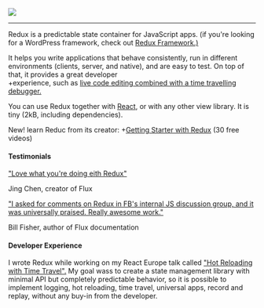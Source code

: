 <!DOCTYPE html>
<html>
<img src="http://i.imgur.com/5feVqze.png">
<hr>

<p>Redux is a predictable state container for JavaScript apps. (if you're looking for a WordPress framework, check out <a href="#">Redux Framework.)</a></p>

<p>It helps you write applications that behave consistently, run in different environments (clients, server, and native), and are easy to test. On top of that, it provides a great developer <br />
+experience, such as <a href="#">live code editing combined with a time travelling debugger.</a></p>

<p>You can use Redux together with <a href="#">React</a>, or with any other view library.
It is tiny (2kB, including dependencies).</p>

<p>New! learn Reduc from its creator:
+<a href='#'>Getting Starter with Redux</a> (30 free videos)</p>

<h4>Testimonials</h4>
<a href='#'>"Love what you're doing eith Redux"</a>
<p>Jing Chen, creator of Flux</p>

<a href="#">"I asked for comments on Redux in FB's internal JS discussion group, and it was universally praised. Really awesome work."</a>
<p>Bill Fisher, author of Flux documentation</p>

<h4>Developer Experience</h4>

<p>I wrote Redux while working on my React Europe talk called <a href='#'>"Hot Reloading with Time Travel".</a> My goal wass to create a state management library with minimal API but completely predictable behavior, so it is possible to implement logging, hot reloading, time travel, universal apps, record and replay, without any buy-in from the developer.</p>
</html>
